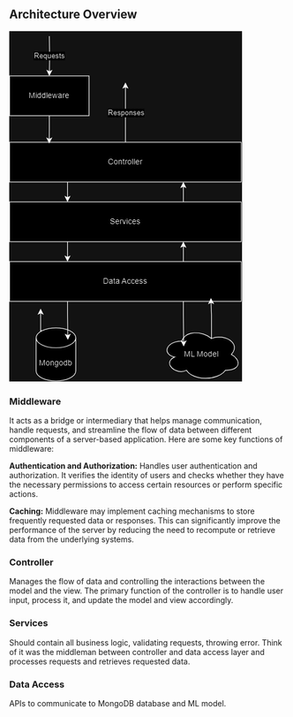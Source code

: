 ## Architecture Overview
![OpenGym Architecture](./artifacts/OpenGym.drawio.png)

### Middleware
It acts as a bridge or intermediary that helps manage communication, handle requests, and streamline the flow of data between different components of a server-based application. Here are some key functions of middleware:

**Authentication and Authorization:** Handles user authentication and authorization. It verifies the identity of users and checks whether they have the necessary permissions to access certain resources or perform specific actions.

**Caching:** Middleware may implement caching mechanisms to store frequently requested data or responses. This can significantly improve the performance of the server by reducing the need to recompute or retrieve data from the underlying systems.

### Controller
Manages the flow of data and controlling the interactions between the model and the view. The primary function of the controller is to handle user input, process it, and update the model and view accordingly. 

### Services
Should contain all business logic, validating requests, throwing error. Think of it was the middleman between controller and data access layer and processes requests and retrieves requested data.

### Data Access
APIs to communicate to MongoDB database and ML model.
